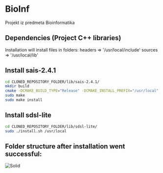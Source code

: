 # BioInf
Projekt iz predmeta Bioinformatika

## Dependencies (Project C++ libraries)
Installation will install files in folders:
headers =>  '/usr/local/include'
sources =>  '/usr/local/lib'

## Install sais-2.4.1
```sh
cd CLONED_REPOSITORY_FOLDER/lib/sais-2.4.1/
mkdir build
cmake -DCMAKE_BUILD_TYPE="Release" -DCMAKE_INSTALL_PREFIX="/usr/local"
sudo make
sudo make install
```

## Install sdsl-lite
```sh
cd CLONED_REPOSITORY_FOLDER/lib/sdsl-lite/
sudo ./install.sh /usr/local
```

## Folder structure after installation went successful:
![Solid](http://www.deviantpics.com/images/2016/12/16/Selection_135.png)
